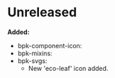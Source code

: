 # Unreleased

**Added:**

- bpk-component-icon:
- bpk-mixins:
- bpk-svgs:
  - New 'eco-leaf' icon added.
